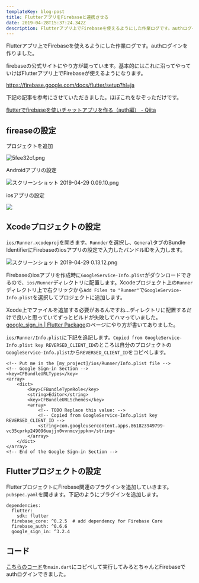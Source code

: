 ```yaml
---
templateKey: blog-post
title: FlutterアプリをFirebaseと連携させる
date: 2019-04-28T15:37:24.342Z
description: Flutterアプリ上でFirebaseを使えるようにした作業ログです。authログインを作りました。
---
```

Flutterアプリ上でFirebaseを使えるようにした作業ログです。authログインを作りました。

firebaseの公式サイトにやり方が載っています。基本的にはこれに沿ってやっていけばFlutterアプリ上でFirebaseが使えるようになります。

https://firebase.google.com/docs/flutter/setup?hl=ja

下記の記事を参考にさせていただきました。ほぼこれをなぞっただけです。

[flutterでfirebaseを使いチャットアプリを作る（auth編） - Qiita](https://qiita.com/tanuki4/items/8bd01dddeb7b97f4fd72)

## fireaseの設定

プロジェクトを追加

![5fee32cf.png](/img/_5fee32cf.png)

Androidアプリの設定

![スクリーンショット 2019-04-29 0.09.10.png](/img/_0f90f13c.png)

iosアプリの設定

![](/img/_449f8f4d.png)

## Xcodeプロジェクトの設定

`ios/Runner.xcodeproj`を開きます。`Runnder`を選択し、`General`タブのBundle IdentifierにFirebaseのiosアプリの設定で入力したバンドルIDを入力します。

![スクリーンショット 2019-04-29 0.13.12.png](/img/_f386495f.png)

Firebaseのiosアプリを作成時に`GoogleService-Info.plist`がダウンロードできるので、`ios/Runner`ディレクトリに配置します。Xcodeプロジェクト上の`Runner`ディレクトリ上で右クリックから`Add Files to "Runner"`で`GoogleService-Info.plist`を選択してプロジェクトに追加します。

Xcode上でファイルを追加する必要があるんですね…ディレクトリに配置するだけで良いと思っていてずっとビルドが失敗してハマっていました。[google_sign_in | Flutter Package](https://pub.dartlang.org/packages/google_sign_in)のページにやり方が書いてありました。

`ios/Runner/Info.plist`に下記を追記します。`Copied from GoogleService-Info.plist key REVERSED_CLIENT_ID`のところは自分のプロジェクトの`GoogleService-Info.plist`から`REVERSED_CLIENT_ID`をコピペします。

```
<!-- Put me in the [my_project]/ios/Runner/Info.plist file -->
<!-- Google Sign-in Section -->
<key>CFBundleURLTypes</key>
<array>
	<dict>
		<key>CFBundleTypeRole</key>
		<string>Editor</string>
		<key>CFBundleURLSchemes</key>
		<array>
			<!-- TODO Replace this value: -->
			<!-- Copied from GoogleService-Info.plist key REVERSED_CLIENT_ID -->
			<string>com.googleusercontent.apps.861823949799-vc35cprkp249096uujjn0vvnmcvjppkn</string>
		</array>
	</dict>
</array>
<!-- End of the Google Sign-in Section -->
```

## Flutterプロジェクトの設定

FlutterプロジェクトにFirebase関連のプラグインを追加していきます。`pubspec.yaml`を開きます。下記のようにプラグインを追加します。

```
dependencies:
  flutter:
    sdk: flutter
  firebase_core: ^0.2.5  # add dependency for Firebase Core
  firebase_auth: ^0.6.6
  google_sign_in: ^3.2.4
```

## コード

[こちらのコード](https://qiita.com/tanuki4/items/8bd01dddeb7b97f4fd72#%E8%AA%8D%E8%A8%BC%E6%A9%9F%E8%83%BD%E3%81%AE%E5%AE%9F%E8%A3%85)を`main.dart`にコピペして実行してみるとちゃんとFirebaseでauthログインできました。
